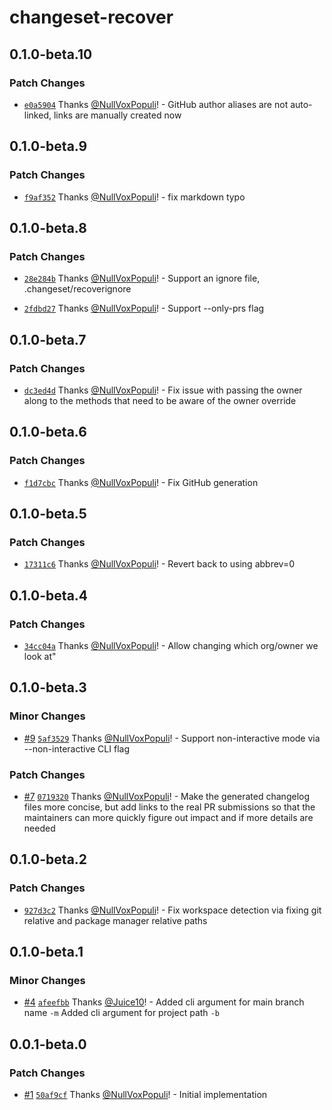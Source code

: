 # changeset-recover

## 0.1.0-beta.10

### Patch Changes

- [`e0a5904`](https://github.com/NullVoxPopuli/changeset-recover/commit/e0a59042ec1636b857cadd6f280454a9943f5da2) Thanks [@NullVoxPopuli](https://github.com/NullVoxPopuli)! - GitHub author aliases are not auto-linked, links are manually created now

## 0.1.0-beta.9

### Patch Changes

- [`f9af352`](https://github.com/NullVoxPopuli/changeset-recover/commit/f9af3526504bf7ad42301db44ba54ac1da7a0d6d) Thanks [@NullVoxPopuli](https://github.com/NullVoxPopuli)! - fix markdown typo

## 0.1.0-beta.8

### Patch Changes

- [`28e284b`](https://github.com/NullVoxPopuli/changeset-recover/commit/28e284b149dca9dda48d7d65522d3ebc4bc58a69) Thanks [@NullVoxPopuli](https://github.com/NullVoxPopuli)! - Support an ignore file, .changeset/recoverignore

- [`2fdbd27`](https://github.com/NullVoxPopuli/changeset-recover/commit/2fdbd27f3492aaf35f985ae2a601c590ccdf9779) Thanks [@NullVoxPopuli](https://github.com/NullVoxPopuli)! - Support --only-prs flag

## 0.1.0-beta.7

### Patch Changes

- [`dc3ed4d`](https://github.com/NullVoxPopuli/changeset-recover/commit/dc3ed4dfc4f8d3bf6b88be1b6a9831b1d31611c6) Thanks [@NullVoxPopuli](https://github.com/NullVoxPopuli)! - Fix issue with passing the owner along to the methods that need to be aware of the owner override

## 0.1.0-beta.6

### Patch Changes

- [`f1d7cbc`](https://github.com/NullVoxPopuli/changeset-recover/commit/f1d7cbc6f2ff012144ea369b819fb1e3d91cc68d) Thanks [@NullVoxPopuli](https://github.com/NullVoxPopuli)! - Fix GitHub generation

## 0.1.0-beta.5

### Patch Changes

- [`17311c6`](https://github.com/NullVoxPopuli/changeset-recover/commit/17311c61a9dd2477636ba9abb85f2b2ec873bd38) Thanks [@NullVoxPopuli](https://github.com/NullVoxPopuli)! - Revert back to using abbrev=0

## 0.1.0-beta.4

### Patch Changes

- [`34cc04a`](https://github.com/NullVoxPopuli/changeset-recover/commit/34cc04a89f92252c6f88c3fdeec7186d17a7969d) Thanks [@NullVoxPopuli](https://github.com/NullVoxPopuli)! - Allow changing which org/owner we look at"

## 0.1.0-beta.3

### Minor Changes

- [#9](https://github.com/NullVoxPopuli/changeset-recover/pull/9) [`5af3529`](https://github.com/NullVoxPopuli/changeset-recover/commit/5af35294e6519cce05ffb721bb4381c67895fdff) Thanks [@NullVoxPopuli](https://github.com/NullVoxPopuli)! - Support non-interactive mode via --non-interactive CLI flag

### Patch Changes

- [#7](https://github.com/NullVoxPopuli/changeset-recover/pull/7) [`0719320`](https://github.com/NullVoxPopuli/changeset-recover/commit/0719320e9d38825761fed852802db3c97c8ef63b) Thanks [@NullVoxPopuli](https://github.com/NullVoxPopuli)! - Make the generated changelog files more concise, but add links to the real PR submissions so that the maintainers can more quickly figure out impact and if more details are needed

## 0.1.0-beta.2

### Patch Changes

- [`927d3c2`](https://github.com/NullVoxPopuli/changeset-recover/commit/927d3c2f782446962a1c7fb47eeced61070ffdc9) Thanks [@NullVoxPopuli](https://github.com/NullVoxPopuli)! - Fix workspace detection via fixing git relative and package manager relative paths

## 0.1.0-beta.1

### Minor Changes

- [#4](https://github.com/NullVoxPopuli/changeset-recover/pull/4) [`afeefbb`](https://github.com/NullVoxPopuli/changeset-recover/commit/afeefbb19c5c69f9ac8802b2245b933fa1aa5953) Thanks [@Juice10](https://github.com/Juice10)! - Added cli argument for main branch name `-m`
  Added cli argument for project path `-b`

## 0.0.1-beta.0

### Patch Changes

- [#1](https://github.com/NullVoxPopuli/changeset-recover/pull/1) [`50af9cf`](https://github.com/NullVoxPopuli/changeset-recover/commit/50af9cf8b7c25e6f5dd2344d3fb41bd7fa41fd31) Thanks [@NullVoxPopuli](https://github.com/NullVoxPopuli)! - Initial implementation
